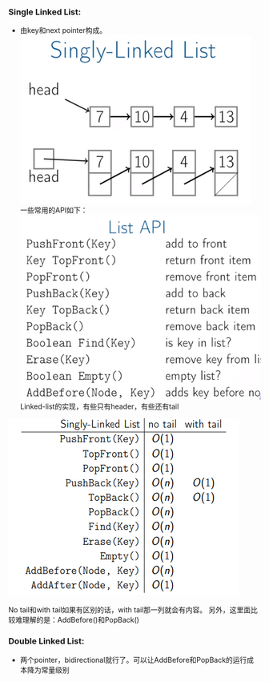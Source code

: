 ### Single Linked List: 
* 由key和next pointer构成。<br>
![single-list](https://github.com/baoqger/Coursera-data-structures-UCSD/blob/master/week1/img/single-linked-list.png)<br>
一些常用的API如下：<br>
![list-api](https://github.com/baoqger/Coursera-data-structures-UCSD/blob/master/week1/img/list-API.png)<br>
Linked-list的实现，有些只有header，有些还有tail<br>

![list-api-runtime](https://github.com/baoqger/Coursera-data-structures-UCSD/blob/master/week1/img/list-runtime.png)<br>

No tail和with tail如果有区别的话，with tail那一列就会有内容。 另外，这里面比较难理解的是：AddBefore()和PopBack()

### Double Linked List: 
* 两个pointer，bidirectional就行了。可以让AddBefore和PopBack的运行成本降为常量级别<br>
